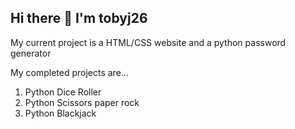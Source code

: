 ## Hi there 👋 I'm tobyj26
My current project is a HTML/CSS website and a python password generator

My completed projects are...
1. Python Dice Roller
2. Python Scissors paper rock
3. Python Blackjack
